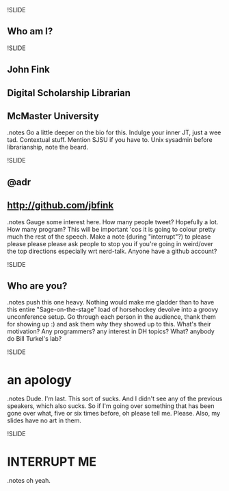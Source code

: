 !SLIDE
## Who am I? ##

!SLIDE 
## John Fink ##
## Digital Scholarship Librarian ##
## McMaster University ##

.notes Go a little deeper on the bio for this. Indulge your inner JT, just a wee tad. Contextual stuff. Mention SJSU if you have to. Unix sysadmin before librarianship, note the beard.

!SLIDE 
## @adr ##
## http://github.com/jbfink ##

.notes Gauge some interest here. How many people tweet? Hopefully a lot. How many program? This will be important 'cos it is going to colour pretty much the rest of the speech. Make a note (during "interrupt"?) to please please please please ask people to stop you if you're going in weird/over the top directions especially wrt nerd-talk. Anyone have a github account?

!SLIDE
## Who are you? ##

.notes push this one heavy. Nothing would make me gladder than to have this entire "Sage-on-the-stage" load of horsehockey devolve into a groovy unconference setup. Go through each person in the audience, thank them for showing up :) and ask them *why* they showed up to this. What's their motivation? Any programmers? any interest in DH topics? What? anybody do Bill Turkel's lab?

!SLIDE
# an apology #

.notes Dude. I'm last. This sort of sucks. And I didn't see any of the previous speakers, which also sucks. So if I'm going over something that has been gone over what, five or six times before, oh please tell me. Please. Also, my slides have no art in them. 

!SLIDE
# INTERRUPT ME #

.notes oh yeah.
